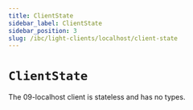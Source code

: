 ```yaml
---
title: ClientState
sidebar_label: ClientState
sidebar_position: 3
slug: /ibc/light-clients/localhost/client-state
---
```


# `ClientState`

The 09-localhost client is stateless and has no types. 
